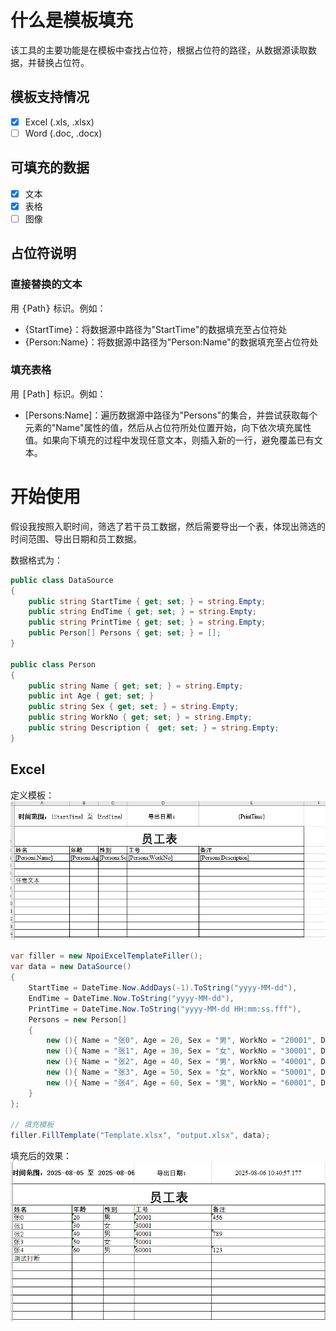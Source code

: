 ﻿# 什么是模板填充
该工具的主要功能是在模板中查找占位符，根据占位符的路径，从数据源读取数据，并替换占位符。

## 模板支持情况

- [x] Excel (.xls, .xlsx)
- [ ] Word (.doc, .docx)

## 可填充的数据

- [x] 文本
- [x] 表格
- [ ] 图像 

## 占位符说明

### 直接替换的文本
用 <kbd>{</kbd>Path<kbd>}</kbd> 标识。例如：

- {StartTime}：将数据源中路径为"StartTime"的数据填充至占位符处
- {Person:Name}：将数据源中路径为"Person:Name"的数据填充至占位符处

### 填充表格
用 <kbd>[</kbd>Path<kbd>]</kbd> 标识。例如：

- [Persons:Name]：遍历数据源中路径为"Persons"的集合，并尝试获取每个元素的"Name"属性的值，然后从占位符所处位置开始，向下依次填充属性值。如果向下填充的过程中发现任意文本，则插入新的一行，避免覆盖已有文本。

# 开始使用

假设我按照入职时间，筛选了若干员工数据，然后需要导出一个表，体现出筛选的时间范围、导出日期和员工数据。

数据格式为：
```csharp
public class DataSource
{
    public string StartTime { get; set; } = string.Empty;
    public string EndTime { get; set; } = string.Empty;
    public string PrintTime { get; set; } = string.Empty;
    public Person[] Persons { get; set; } = [];
}

public class Person
{
    public string Name { get; set; } = string.Empty;
    public int Age { get; set; }
    public string Sex { get; set; } = string.Empty;
    public string WorkNo { get; set; } = string.Empty;
    public string Description {  get; set; } = string.Empty;
}
```

## Excel

定义模板：
![Excel Template Input](https://github.com/CSJ608/TemplateFiller/raw/test-img/raw/excel_template.png)

```csharp
var filler = new NpoiExcelTemplateFiller();
var data = new DataSource()
{
    StartTime = DateTime.Now.AddDays(-1).ToString("yyyy-MM-dd"),
    EndTime = DateTime.Now.ToString("yyyy-MM-dd"),
    PrintTime = DateTime.Now.ToString("yyyy-MM-dd HH:mm:ss.fff"),
    Persons = new Person[]
    {
        new (){ Name = "张0", Age = 20, Sex = "男", WorkNo = "20001", Description = "456" },
        new (){ Name = "张1", Age = 30, Sex = "女", WorkNo = "30001", Description = "" },
        new (){ Name = "张2", Age = 40, Sex = "男", WorkNo = "40001", Description = "789" },
        new (){ Name = "张3", Age = 50, Sex = "女", WorkNo = "50001", Description = "" },
        new (){ Name = "张4", Age = 60, Sex = "男", WorkNo = "60001", Description = "123" }
    }
};

// 填充模板
filler.FillTemplate("Template.xlsx", "output.xlsx", data);
```

填充后的效果：
![Excel Template Output](https://github.com/CSJ608/TemplateFiller/raw/test-img/raw/excel_template_filled_result.png)